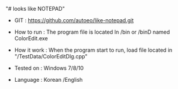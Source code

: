 "# looks like NOTEPAD" 

- GIT 
	: https://github.com/autoeo/like-notepad.git

- How to run 
	: The program file is located In /bin or /binD named ColorEdit.exe

- How it work 
	: When the program start to run, load file located in "/TestData/ColorEditDlg.cpp"
	
- Tested on 
	: Windows 7/8/10
	
- Language 
	: Korean /English
